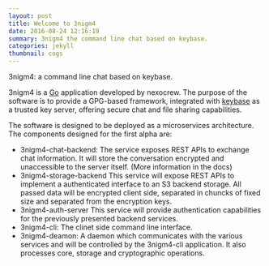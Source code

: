 ```yaml
---
layout: post
title: Welcome to 3nigm4
date: 2016-08-24 12:16:19
summary: 3nigm4 the command line chat based on keybase.
categories: jekyll
thumbnail: cogs
---
```


3nigm4: a command line chat based on keybase.

3nigm4 is a [Go][1] application developed by nexocrew. The purpose of the software is to provide a GPG-based framework, integrated with [keybase][2] as a trusted key server, offering secure chat and file sharing capabilities.

The software is designed to be deployed as a microservices architecture. The components designed for the first alpha are:

 * 3nigm4-chat-backend: The service exposes REST APIs to exchange chat information. It will store the conversation encrypted and unaccessible to the server itself. (More information in the docs)
 * 3nigm4-storage-backend This service will expose REST APIs to implement a authenticated interface to an S3 backend storage. All passed data will be encrypted client side, separated in chuncks of fixed size and separated from the encryption keys.
 * 3nigm4-auth-server This service will provide authentication capabilities for the previously presented backend services.
 * 3nigm4-cli: The clinet side command line interface.
 * 3nigm4-deamon: A daemon which communicates with the various services and will be controlled by the 3nigm4-cli application. It also processes core, storage and cryptographic operations.


[1]: https://golang.org/
[2]: https://keybase.io/
